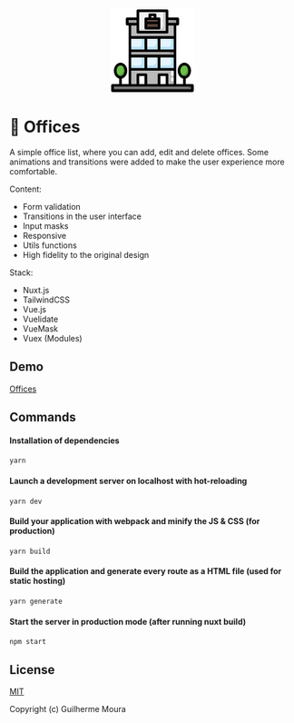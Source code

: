 <p align="center">
  <img
		style="object: contain; height: 150px"
		src="https://raw.githubusercontent.com/glhrmoura/offices/main/src/static/logo.png"
	>
</p>

# :office: Offices

A simple office list, where you can add, edit and delete offices. Some animations and transitions were added to make the user experience more comfortable.

Content:

-   Form validation
-   Transitions in the user interface
-   Input masks
-   Responsive
-   Utils functions
-   High fidelity to the original design

Stack:

-   Nuxt.js
-   TailwindCSS
-   Vue.js
-   Vuelidate
-   VueMask
-   Vuex (Modules)

## Demo

[Offices](https://charming-hotteok-8dc02a.netlify.app)

## Commands

#### Installation of dependencies

```
yarn
```

#### Launch a development server on localhost with hot-reloading

```
yarn dev
```

#### Build your application with webpack and minify the JS & CSS (for production)

```
yarn build
```

#### Build the application and generate every route as a HTML file (used for static hosting)

```
yarn generate
```

#### Start the server in production mode (after running nuxt build)

```
npm start
```

## License

[MIT](https://github.com/glhrmoura/offices/blob/main/LICENSE)

Copyright (c) Guilherme Moura
